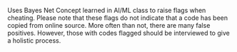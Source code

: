 Uses Bayes Net Concept learned in AI/ML class to raise flags when cheating. Please note that these flags do not indicate that a code has been copied from online source. More often than not, there are many false positives. However, those with codes flagged should be interviewed to give a holistic process. 
